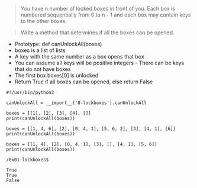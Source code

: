 > You have n number of locked boxes in front of you. Each box is numbered sequentially from 0 to n - 1 and each box may contain keys to the other boxes.

> Write a method that determines if all the boxes can be opened.

- Prototype: def canUnlockAll(boxes)
- boxes is a list of lists
- A key with the same number as a box opens that box
- You can assume all keys will be positive integers
      - There can be keys that do not have boxes
- The first box boxes[0] is unlocked
- Return True if all boxes can be opened, else return False

```
#!/usr/bin/python3

canUnlockAll = __import__('0-lockboxes').canUnlockAll

boxes = [[1], [2], [3], [4], []]
print(canUnlockAll(boxes))

boxes = [[1, 4, 6], [2], [0, 4, 1], [5, 6, 2], [3], [4, 1], [6]]
print(canUnlockAll(boxes))

boxes = [[1, 4], [2], [0, 4, 1], [3], [], [4, 1], [5, 6]]
print(canUnlockAll(boxes))

/0x01-lockboxes$

True
True
False
```
